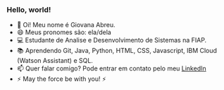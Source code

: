 ### Hello, world!



- 🖖 Oi! Meu nome é Giovana Abreu.
- 😄 Meus pronomes são: ela/dela
- 💻 Estudante de Analise e Desenvolvimento de Sistemas na FIAP.
- 📚 Aprendendo Git, Java, Python, HTML, CSS, Javascript, IBM Cloud (Watson Assistant) e SQL.
- 📫 Quer falar comigo? Pode entrar em contato pelo meu <a href = "https://www.linkedin.com/in/giovana-abreu-/">LinkedIn</a>
- ⚡ May the force be with you! ⚡
